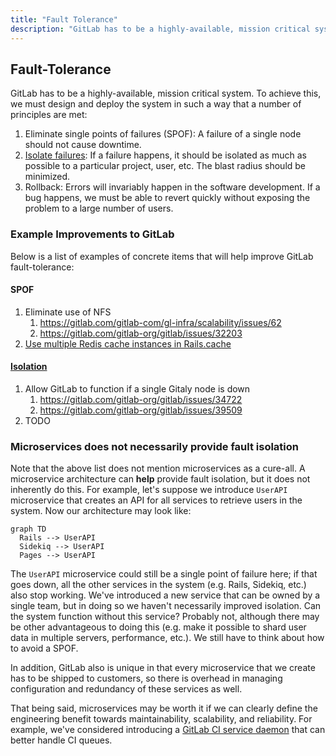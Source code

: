 ```yaml
---
title: "Fault Tolerance"
description: "GitLab has to be a highly-available, mission critical system."
---
```


## Fault-Tolerance

GitLab has to be a highly-available, mission critical system. To achieve
this, we must design and deploy the system in such a way that a number
of principles are met:

1. Eliminate single points of failures (SPOF): A failure of a single node
should not cause downtime.
1. [Isolate failures](https://gitlab.com/groups/gitlab-org/-/epics/2283): If a failure happens, it should be isolated as
much as possible to a particular project, user, etc. The blast radius
should be minimized.
1. Rollback: Errors will invariably happen in the software
development. If a bug happens, we must be able to revert quickly without
exposing the problem to a large number of users.

### Example Improvements to GitLab

Below is a list of examples of concrete items that will help improve
GitLab fault-tolerance:

#### SPOF

1. Eliminate use of NFS
   1. https://gitlab.com/gitlab-com/gl-infra/scalability/issues/62
   1. https://gitlab.com/gitlab-org/gitlab/issues/32203
1. [Use multiple Redis cache instances in Rails.cache](https://gitlab.com/gitlab-com/gl-infra/scalability/issues/49)

#### [Isolation](https://gitlab.com/groups/gitlab-org/-/epics/2283)

1. Allow GitLab to function if a single Gitaly node is down
    1. https://gitlab.com/gitlab-org/gitlab/issues/34722
    1. https://gitlab.com/gitlab-org/gitlab/issues/39509
1. TODO

### Microservices does not necessarily provide fault isolation

Note that the above list does not mention microservices as a cure-all. A
microservice architecture can **help** provide fault isolation, but it
does not inherently do this. For example, let's suppose we introduce
`UserAPI` microservice that creates an API for all services to retrieve
users in the system. Now our architecture may look like:

```mermaid
graph TD
  Rails --> UserAPI
  Sidekiq --> UserAPI
  Pages --> UserAPI
```

The `UserAPI` microservice could still be a single point of failure
here; if that goes down, all the other services in the system
(e.g. Rails, Sidekiq, etc.) also stop working. We've introduced a new
service that can be owned by a single team, but in doing so we haven't
necessarily improved isolation. Can the system function without this
service? Probably not, although there may be other advantageous to doing
this (e.g. make it possible to shard user data in multiple servers,
performance, etc.). We still have to think about how to avoid a SPOF.

In addition, GitLab also is unique in that every microservice that
we create has to be shipped to customers, so there is overhead in
managing configuration and redundancy of these services as well.

That being said, microservices may be worth it if we can clearly define
the engineering benefit towards maintainability, scalability, and
reliability.  For example, we've considered introducing a [GitLab CI
service daemon](https://gitlab.com/gitlab-org/gitlab/issues/19435) that
can better handle CI queues.
